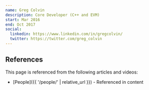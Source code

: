 ```yaml
---
name: Greg Colvin
description: Core Developer (C++ and EVM)
start: Mar 2016
end: Oct 2017
social:
  linkedin: https://www.linkedin.com/in/gregcolvin/
  twitter: https://twitter.com/greg_colvin
---
```


## References

This page is referenced from the following articles and videos:

- [People]({{ '/people/' | relative_url }}) - Referenced in content
